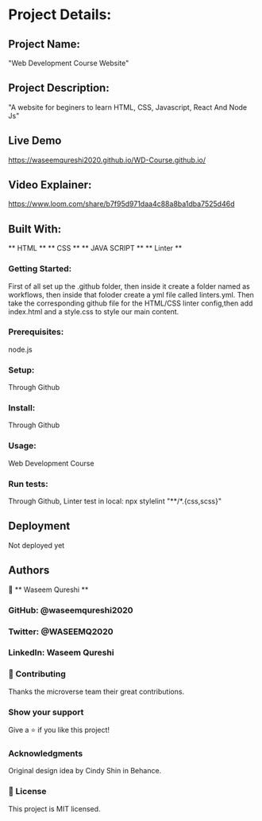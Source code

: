 # Project Details:

## Project Name:
"Web Development Course Website"

## Project Description:
"A website for beginers to learn HTML, CSS, Javascript, React And Node Js"

## Live Demo
https://waseemqureshi2020.github.io/WD-Course.github.io/

## Video Explainer:
https://www.loom.com/share/b7f95d971daa4c88a8ba1dba7525d46d

## Built With:

** HTML **
** CSS **
** JAVA SCRIPT **
** Linter **

### Getting Started:

First of all set up the .github folder, then inside it create a folder named as workflows, then inside that foloder create a yml file called linters.yml. Then take the corresponding github file for the HTML/CSS linter config,then add index.html and a style.css to style our main content.

### Prerequisites:
node.js

### Setup:
Through Github

### Install:
Through Github

### Usage:
Web Development Course

### Run tests:
Through Github,
Linter test in local: npx stylelint "**/*.{css,scss}"

## Deployment
Not deployed yet

## Authors
👤 ** Waseem Qureshi **

### GitHub: @waseemqureshi2020
### Twitter: @WASEEMQ2020
### LinkedIn: Waseem Qureshi
### 🤝 Contributing
Thanks the microverse team their great contributions.

### Show your support
Give a ⭐️ if you like this project!

### Acknowledgments
Original design idea by Cindy Shin in Behance.

### 📝 License
This project is MIT licensed.